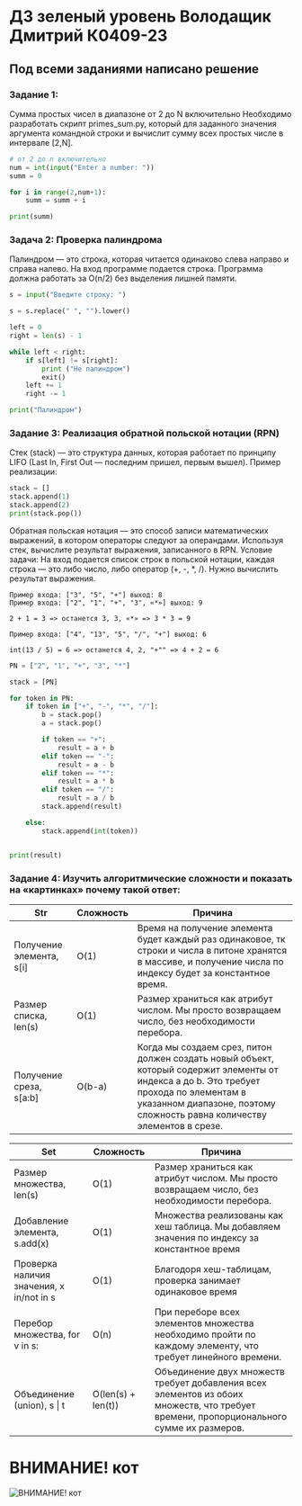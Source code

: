 # ДЗ зеленый уровень Володащик Дмитрий К0409-23
## Под всеми заданиями написано решение
### Задание 1:

Сумма простых чисел в диапазоне от 2 до N включительно
Необходимо разработать скрипт primes_sum.py, который для заданного значения аргумента командной строки и вычислит сумму всех простых числе в интервале [2,N].

```python
# от 2 до n включительно
num = int(input("Enter a number: "))
summ = 0

for i in range(2,num+1):
    summ = summ + i

print(summ)
```

### Задача 2: Проверка палиндрома

Палиндром — это строка, которая читается одинаково слева направо и справа налево. 
На вход программе подается строка. 
Программа должна работать за O(n/2) без выделения лишней памяти. 
```python
s = input("Введите строку: ")

s = s.replace(" ", "").lower()

left = 0
right = len(s) - 1

while left < right:
    if s[left] != s[right]:
        print ("Не палиндром")
        exit()
    left += 1
    right -= 1

print("Палиндром")
```

### Задание 3: Реализация обратной польской нотации (RPN)

Стек (stack) — это структура данных, которая работает по принципу LIFO (Last In, First Out — последним пришел, первым вышел).
Пример реализации: 

```python test.py
stack = []
stack.append(1)
stack.append(2)
print(stack.pop())
```

Обратная польская нотация — это способ записи математических выражений, в котором операторы следуют за операндами. Используя стек, вычислите результат выражения, записанного в RPN.
Условие задачи: На вход подается список строк в польской нотации, каждая строка — это либо число, либо оператор (+, -, *, /). Нужно вычислить результат выражения.
```text
Пример входа: ["3", "5", "+"] выход: 8
Пример входа: ["2", "1", "+", "3", «*»] выход: 9

2 + 1 = 3 => останется 3, 3, «*» => 3 * 3 = 9

Пример входа: ["4", "13", "5", "/", "+"] выход: 6

int(13 / 5) = 6 => останется 4, 2, "+"" => 4 + 2 = 6
```
```python
PN = ["2", "1", "+", "3", "*"]

stack = [PN]

for token in PN:
    if token in ["+", "-", "*", "/"]:
        b = stack.pop()
        a = stack.pop()

        if token == "+":
            result = a + b
        elif token == "-":
            result = a - b
        elif token == "*":
            result = a * b
        elif token == "/":
            result = a / b
        stack.append(result)

    else:
        stack.append(int(token))


print(result)
```


### Задание 4: Изучить алгоритмические сложности и показать на «картинках» почему такой ответ:

|Str      | Сложность| Причина            |
|------------- | -------------| -----------------|
|Получение элемента, s[i]  | O(1)| Время на получение элемента будет каждый раз одинаковое, тк строки и числа в питоне хранятся в массиве, и получение числа по индексу будет за константное время.|
|Размер списка, len(s)  | O(1)| Размер храниться как атрибут числом. Мы просто возвращаем число, без необходимости перебора.|
|Получение среза, s[a:b] | O(b-a)| Когда мы создаем срез, питон должен создать новый объект, который содержит элементы от индекса a до b. Это требует прохода по элементам в указанном диапазоне, поэтому сложность равна количеству элементов в срезе.|


| Set                                      | Сложность| Причина                                    |
|------------------------------------------|-------------|---------------------------------|
| Размер множества, len(s)                 | O(1)| Размер храниться как атрибут числом. Мы просто возвращаем число, без необходимости перебора.|
| Добавление элемента, s.add(x)            | O(1)| Множества реализованы как хеш таблица. Мы добавляем значения по индексу за константное время|
| Проверка наличия значения, x in/not in s | O(1)| Благодоря хеш-таблицам, проверка занимает одинаковое время|
| Перебор множества, for v in s:           | O(n)| При переборе всех элементов множества необходимо пройти по каждому элементу, что требует линейного времени.|
| Объединение (union), s \| t              | O(len(s) + len(t))| Объединение двух множеств требует добавления всех элементов из обоих множеств, что требует времени, пропорционального сумме их размеров.|

# ВНИМАНИЕ! кот
![ВНИМАНИЕ! кот](https://encrypted-tbn0.gstatic.com/images?q=tbn:ANd9GcRH0iPqW-o0gJZoDRHR2foC9NF6igJdfPQQx27i8v6wdW1Vy6hahBFOe3lXoK8mWYInjcA&usqp=CAU)

